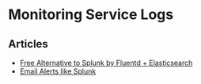 # Monitoring Service Logs

## Articles

* [Free Alternative to Splunk by Fluentd + Elasticsearch](../articles/free-alternative-to-splunk-by-fluentd.md)
* [Email Alerts like Splunk](../articles/splunk-like-grep-and-alert-email.md)

